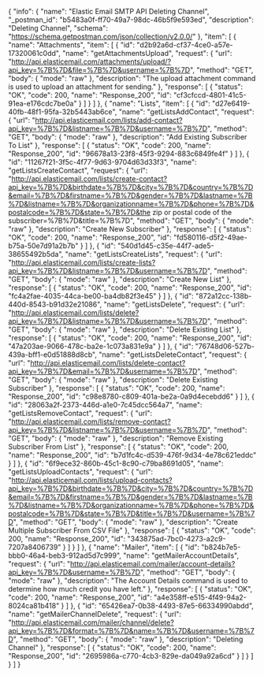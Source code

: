 {
  "info": {
    "name": "Elastic Email SMTP API Deleting Channel",
    "_postman_id": "b5483a0f-ff70-49a7-98dc-46b5f9e593ed",
    "description": "Deleting Channel",
    "schema": "https://schema.getpostman.com/json/collection/v2.0.0/"
  },
  "item": [
    {
      "name": "Attachments",
      "item": [
        {
          "id": "d2b92a6d-cf37-4ce0-a57e-17320061c0dd",
          "name": "getAttachmentsUpload",
          "request": {
            "url": "http://api.elasticemail.com/attachments/upload/?api_key=%7B%7D&file=%7B%7D&username=%7B%7D",
            "method": "GET",
            "body": {
              "mode": "raw"
            },
            "description": "The upload attachment command is used to upload an attachment for sending."
          },
          "response": [
            {
              "status": "OK",
              "code": 200,
              "name": "Response_200",
              "id": "cf3cfccd-4801-41c5-91ea-e176cdc7be0a"
            }
          ]
        }
      ]
    },
    {
      "name": "Lists",
      "item": [
        {
          "id": "d27e6419-40fb-48f1-95fa-32b5443ab6ce",
          "name": "getListsAddContact",
          "request": {
            "url": "http://api.elasticemail.com/lists/add-contact?api_key=%7B%7D&listname=%7B%7D&username=%7B%7D",
            "method": "GET",
            "body": {
              "mode": "raw"
            },
            "description": "Add Existing Subscriber To List"
          },
          "response": [
            {
              "status": "OK",
              "code": 200,
              "name": "Response_200",
              "id": "96678a13-23f8-45f3-9294-883c6849fe4f"
            }
          ]
        },
        {
          "id": "11267f21-3f5c-4f77-9d63-9704d63d33f3",
          "name": "getListsCreateContact",
          "request": {
            "url": "http://api.elasticemail.com/lists/create-contact?api_key=%7B%7D&birthdate=%7B%7D&city=%7B%7D&country=%7B%7D&email=%7B%7D&firstname=%7B%7D&gender=%7B%7D&lastname=%7B%7D&listname=%7B%7D&organizationname=%7B%7D&phone=%7B%7D&postalcode=%7B%7D&state=%7B%7D&the zip or postal code of the subscriber=%7B%7D&title=%7B%7D",
            "method": "GET",
            "body": {
              "mode": "raw"
            },
            "description": "Create New Subscriber"
          },
          "response": [
            {
              "status": "OK",
              "code": 200,
              "name": "Response_200",
              "id": "fd580116-d5f2-49ae-b75a-50e7d91a2b7b"
            }
          ]
        },
        {
          "id": "540d1d45-c35e-44f7-ade5-38655492b5da",
          "name": "getListsCreateLists",
          "request": {
            "url": "http://api.elasticemail.com/lists/create-lists?api_key=%7B%7D&listname=%7B%7D&username=%7B%7D",
            "method": "GET",
            "body": {
              "mode": "raw"
            },
            "description": "Create New List"
          },
          "response": [
            {
              "status": "OK",
              "code": 200,
              "name": "Response_200",
              "id": "fc4a2fae-4035-44ca-be00-ba4db82f3e45"
            }
          ]
        },
        {
          "id": "872a12cc-138b-440d-8543-b91d32e21086",
          "name": "getListsDelete",
          "request": {
            "url": "http://api.elasticemail.com/lists/delete?api_key=%7B%7D&listname=%7B%7D&username=%7B%7D",
            "method": "GET",
            "body": {
              "mode": "raw"
            },
            "description": "Delete Existing List"
          },
          "response": [
            {
              "status": "OK",
              "code": 200,
              "name": "Response_200",
              "id": "47a203ae-9066-478c-ba2e-1c073a831e9a"
            }
          ]
        },
        {
          "id": "76748d06-527b-439a-bff1-e0d51888d8cb",
          "name": "getListsDeleteContact",
          "request": {
            "url": "http://api.elasticemail.com/lists/delete-contact?api_key=%7B%7D&email=%7B%7D&username=%7B%7D",
            "method": "GET",
            "body": {
              "mode": "raw"
            },
            "description": "Delete Existing Subscriber"
          },
          "response": [
            {
              "status": "OK",
              "code": 200,
              "name": "Response_200",
              "id": "c98e8780-c809-401a-be2a-0a9d4ecebdd6"
            }
          ]
        },
        {
          "id": "28063a2f-2373-446d-a1e0-7c45dcc564a7",
          "name": "getListsRemoveContact",
          "request": {
            "url": "http://api.elasticemail.com/lists/remove-contact?api_key=%7B%7D&listname=%7B%7D&username=%7B%7D",
            "method": "GET",
            "body": {
              "mode": "raw"
            },
            "description": "Remove Existing Subscriber From List"
          },
          "response": [
            {
              "status": "OK",
              "code": 200,
              "name": "Response_200",
              "id": "b7d1fc4c-d539-476f-9d34-4e78c621eddc"
            }
          ]
        },
        {
          "id": "6f9ece32-860b-45c1-8c90-c79ba8691d05",
          "name": "getListsUploadContacts",
          "request": {
            "url": "http://api.elasticemail.com/lists/upload-contacts?api_key=%7B%7D&birthdate=%7B%7D&city=%7B%7D&country=%7B%7D&email=%7B%7D&firstname=%7B%7D&gender=%7B%7D&lastname=%7B%7D&listname=%7B%7D&organizationname=%7B%7D&phone=%7B%7D&postalcode=%7B%7D&state=%7B%7D&title=%7B%7D&username=%7B%7D",
            "method": "GET",
            "body": {
              "mode": "raw"
            },
            "description": "Create Multiple Subscriber From CSV File"
          },
          "response": [
            {
              "status": "OK",
              "code": 200,
              "name": "Response_200",
              "id": "343875ad-7bc0-4273-a2c9-7207a8406739"
            }
          ]
        }
      ]
    },
    {
      "name": "Mailer",
      "item": [
        {
          "id": "b824b7e5-bbb0-46a4-beb3-912ad5d7c999",
          "name": "getMailerAccountDetails",
          "request": {
            "url": "http://api.elasticemail.com/mailer/account-details?api_key=%7B%7D&username=%7B%7D",
            "method": "GET",
            "body": {
              "mode": "raw"
            },
            "description": "The Account Details command is used to determine how much credit you have left."
          },
          "response": [
            {
              "status": "OK",
              "code": 200,
              "name": "Response_200",
              "id": "a4e358ff-e515-4f49-94a2-8024ca81b418"
            }
          ]
        },
        {
          "id": "65426ea7-0b38-4493-87e5-66334990abdd",
          "name": "getMailerChannelDelete",
          "request": {
            "url": "http://api.elasticemail.com/mailer/channel/delete?api_key=%7B%7D&format=%7B%7D&name=%7B%7D&username=%7B%7D",
            "method": "GET",
            "body": {
              "mode": "raw"
            },
            "description": "Deleting Channel"
          },
          "response": [
            {
              "status": "OK",
              "code": 200,
              "name": "Response_200",
              "id": "2695986a-c770-4cb3-829e-da049a92a6cd"
            }
          ]
        }
      ]
    }
  ]
}
